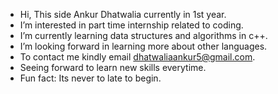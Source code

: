 -  Hi, This side Ankur Dhatwalia currently in 1st year.
-  I’m interested in part time internship related to coding.
-  I’m currently learning data structures and algorithms in c++.
-  I’m looking forward in learning more about other languages.
-  To contact me kindly email dhatwaliaankur5@gmail.com.
-  Seeing forward to learn new skills everytime. 
-  Fun fact: Its never to late to begin.
